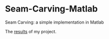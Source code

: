 # Seam-Carving-Matlab
Seam Carving: a simple implementation in Matlab

The [results](http://ciaccodavi.de/seamcarving/results/) of my project.
